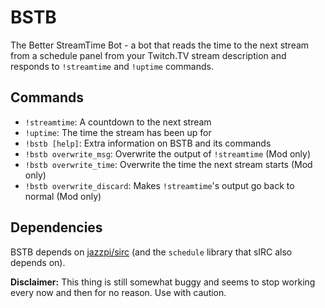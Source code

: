 # BSTB

The Better StreamTime Bot - a bot that reads the time to the next stream from
a schedule panel from your Twitch.TV stream description and responds to
`!streamtime` and `!uptime` commands.

## Commands

 - `!streamtime`: A countdown to the next stream
 - `!uptime`: The time the stream has been up for
 - `!bstb [help]`: Extra information on BSTB and its commands
 - `!bstb overwrite_msg`: Overwrite the output of `!streamtime` (Mod only)
 - `!bstb overwrite_time`: Overwrite the time the next stream starts (Mod only)
 - `!bstb overwrite_discard`: Makes `!streamtime`'s output go back to normal
(Mod only)

## Dependencies

BSTB depends on [jazzpi/sirc](https://github.com/jazzpi/sirc) (and the
`schedule` library that sIRC also depends on).

**Disclaimer:** This thing is still somewhat buggy and seems to stop working
every now and then for no reason. Use with caution.
